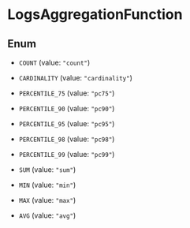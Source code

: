 

# LogsAggregationFunction

## Enum


* `COUNT` (value: `"count"`)

* `CARDINALITY` (value: `"cardinality"`)

* `PERCENTILE_75` (value: `"pc75"`)

* `PERCENTILE_90` (value: `"pc90"`)

* `PERCENTILE_95` (value: `"pc95"`)

* `PERCENTILE_98` (value: `"pc98"`)

* `PERCENTILE_99` (value: `"pc99"`)

* `SUM` (value: `"sum"`)

* `MIN` (value: `"min"`)

* `MAX` (value: `"max"`)

* `AVG` (value: `"avg"`)



